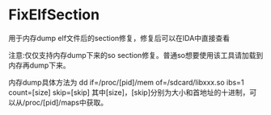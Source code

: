 # FixElfSection
用于内存dump elf文件后的section修复，修复后可以在IDA中直接查看

注意:仅仅支持内存dump下来的so section修复。普通so想要使用该工具请加载到内存再dump下来。

内存dump具体方法为
dd if=/proc/[pid]/mem of=/sdcard/libxxx.so ibs=1 count=[size] skip=[skip]
其中[size]，[skip]分别为大小和首地址的十进制，可以从/proc/[pid]/maps中获取。
